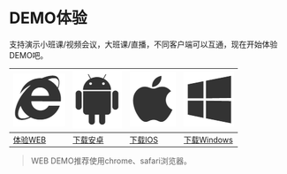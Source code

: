 #  DEMO体验

支持演示小班课/视频会议，大班课/直播，不同客户端可以互通，现在开始体验DEMO吧。



|![](/images/demoImage/webImage.png)|![](/images/demoImage/andriodImage.png)|![](/images/demoImage/iosImage.png)|![](/images/demoImage/windowsImage.png) |
|------------|------------|------------|------------|
| [体验WEB](https://demo.urtc.com.cn/)      | [下载安卓](https://fir.im/91cy)    | [下载IOS](https://fir.im/vy1e)     | [下载Windows](http://urtcdemo.cn-bj.ufileos.com/URTCwindowsDEMOx8620191210.zip)      |


> WEB DEMO推荐使用chrome、safari浏览器。 

